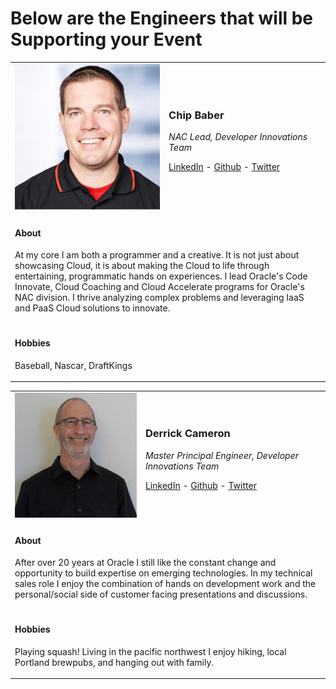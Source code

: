 # Below are the Engineers that will be Supporting your Event
<table class="hubperson"><tr>
<td class="sepicture"><img src="img/chipb.png"/></td>
<td class="setext"><p><h3>Chip Baber</h3></p>
<p><em>NAC Lead, Developer Innovations Team</em></p>
<p>
<a href="https://www.linkedin.com/in/chipbaber" target="lin">LinkedIn</a> -
<a href="https://github.com/chipbaber" target="git">Github</a> -
<a href="https://twitter.com/chipbaber" target="twit">Twitter</a>
</p>
</td></tr><tr><td colspan="2" class="seDetailSpace">
<h4>About</h4>
<p class="aboutText">
  At my core I am both a programmer and a creative. It is not just about showcasing Cloud, it is about making the Cloud to life through entertaining, programmatic hands on experiences. I lead Oracle's Code Innovate, Cloud Coaching and Cloud Accelerate programs for Oracle's NAC division. I thrive analyzing complex problems and leveraging IaaS and PaaS Cloud solutions to innovate.
</p></td></tr><tr><td colspan="2" class="seDetailSpace">
<h4>Hobbies</h4>
<p class="aboutText">
Baseball, Nascar, DraftKings
</p></td></tr></table>

<table class="hubperson"><tr>
<td class="sepicture"><img src="img/derrick.png"/></td>
<td class="setext"><p><h3>Derrick Cameron</h3></p>
<p><em>Master Principal Engineer, Developer Innovations Team</em></p>
<p>
<a href="https://www.linkedin.com/in/derrick-cameron-b96408" target="lin">LinkedIn</a> -
<a href="https://github.com/dgcameron" target="git">Github</a> -
<a href="https://#" target="twit">Twitter</a>
</p>
</td></tr><tr><td colspan="2" class="seDetailSpace">
<h4>About</h4>
<p class="aboutText">
After over 20 years at Oracle I still like the constant change and opportunity to build expertise on emerging technologies. In my technical sales role I enjoy the combination of hands on development work and the personal/social side of customer facing presentations and discussions.
</p></td></tr><tr><td colspan="2" class="seDetailSpace">
<h4>Hobbies</h4>
<p class="aboutText">
Playing squash!  Living in the pacific northwest I enjoy hiking, local Portland brewpubs, and hanging out with family.
</p></td></tr></table>
